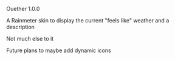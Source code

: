 Ouether 1.0.0

A Rainmeter skin to display the current "feels like" weather and a description

Not much else to it

Future plans to maybe add dynamic icons
